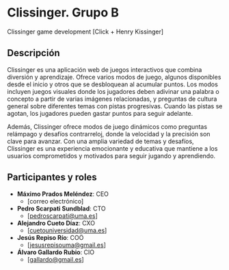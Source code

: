 # Clissinger. Grupo B

Clissinger game development
[Click + Henry Kissinger]

## Descripción

Clissinger es una aplicación web de juegos interactivos que combina diversión y aprendizaje. Ofrece varios modos de juego, algunos disponibles desde el inicio y otros que se desbloquean al acumular puntos. Los modos incluyen juegos visuales donde los jugadores deben adivinar una palabra o concepto a partir de varias imágenes relacionadas, y preguntas de cultura general sobre diferentes temas con pistas progresivas. Cuando las pistas se agotan, los jugadores pueden gastar puntos para seguir adelante.

Además, Clissinger ofrece modos de juego dinámicos como preguntas relámpago y desafíos contrarreloj, donde la velocidad y la precisión son clave para avanzar. Con una amplia variedad de temas y desafíos, Clissinger es una experiencia emocionante y educativa que mantiene a los usuarios comprometidos y motivados para seguir jugando y aprendiendo.

## Participantes y roles

- **Máximo Prados Meléndez**: CEO  
  - [correo electrónico]
- **Pedro Scarpati Sundblad**: CTO  
  - [pedroscarpati@uma.es]
- **Alejandro Cueto Díaz**: CXO
  - [cuetouniversidad@uma.es]
- **Jesús Repiso Río**: COO
  - [jesusrepisouma@gmail.es]
- **Álvaro Gallardo Rubio**: CIO
  - [gallardo@gmail.es]
